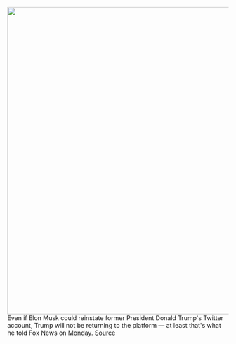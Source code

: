 <img src='https://cdn.vox-cdn.com/thumbor/v1CLZ-JHeDEiLGHBD8glJKUnHnw=/0x0:6037x4025/1200x800/filters:focal(2537x1531:3501x2495)/cdn.vox-cdn.com/uploads/chorus_image/image/70792190/1240191305.0.jpg' width='700px' /><br/>
Even if Elon Musk could reinstate former President Donald Trump's Twitter account, Trump will not be returning to the platform — at least that's what he told Fox News on Monday.
<a href='https://www.theverge.com/2022/4/25/23041703/trump-truth-social-twitter-elon-musk-free-speech-platform'> Source <a/>